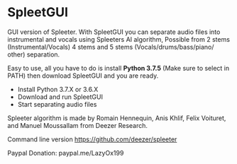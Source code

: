 # SpleetGUI

GUI version of Spleeter.
With SpleetGUI you can separate audio files into instrumental and vocals using Spleeters AI algorithm,
Possible from 2 stems (Instrumental/Vocals) 4 stems and 5 stems (Vocals/drums/bass/piano/ other) separation.

Easy to use, all you have to do is install **Python 3.7.5** (Make sure to select in PATH)
then download SpleetGUI and you are ready.
- Install Python 3.7.X or 3.6.X
- Download and run SpleetGUI
- Start separating audio files

Spleeter algorithm is made by Romain Hennequin, Anis Khlif, Felix Voituret, and Manuel Moussallam from Deezer Research.

Command line version https://github.com/deezer/spleeter



Paypal Donation: paypal.me/LazyOx199
